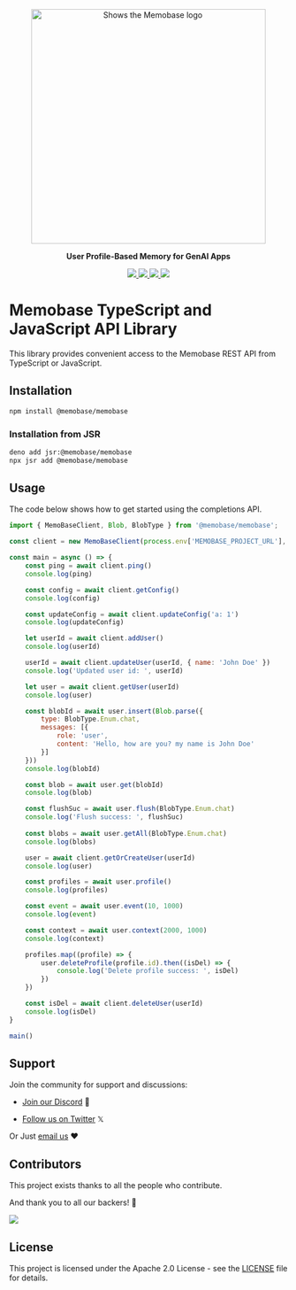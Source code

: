 <div align="center">
    <a href="https://memobase.io">
    <picture>
      <source media="(prefers-color-scheme: dark)" srcset="https://assets.memodb.io/memobase-dark.svg">
      <img alt="Shows the Memobase logo" src="https://assets.memodb.io/memobase-light.svg" width="424">
    </picture>
  </a>
  <p><strong>User Profile-Based Memory for GenAI Apps</strong></p>
  <p>
    <a href="https://www.npmjs.com/package/@memobase/memobase">
      <img src="https://img.shields.io/npm/v/@memobase/memobase.svg?logo=npm&&logoColor=fff&style=flat&colorA=2C2C2C&colorB=28CF8D">
    </a>
    <a href="https://jsr.io/@memobase/memobase">
      <img src="https://img.shields.io/jsr/v/@memobase/memobase.svg?logo=jsr&&logoColor=fff&style=flat&colorA=2C2C2C&colorB=28CF8D" />
    </a>
    <a href="https://npmcharts.com/compare/@memobase/memobase?minimal=true">
      <img src="https://img.shields.io/npm/dm/@memobase/memobase.svg?logo=typescript&&logoColor=fff&style=flat&colorA=2C2C2C&colorB=28CF8D" />
    </a>
    <a href="https://github.com/memodb-io/memobase/actions/workflows/publish.yaml">
      <img src="https://github.com/memodb-io/memobase/actions/workflows/publish.yaml/badge.svg">
    </a>
  </p>
</div>

# Memobase TypeScript and JavaScript API Library
This library provides convenient access to the Memobase REST API from TypeScript or JavaScript.


## Installation

```sh
npm install @memobase/memobase
```

### Installation from JSR

```sh
deno add jsr:@memobase/memobase
npx jsr add @memobase/memobase
```


## Usage

The code below shows how to get started using the completions API.

<!-- prettier-ignore -->
```js
import { MemoBaseClient, Blob, BlobType } from '@memobase/memobase';

const client = new MemoBaseClient(process.env['MEMOBASE_PROJECT_URL'], process.env['MEMOBASE_API_KEY'])

const main = async () => {
    const ping = await client.ping()
    console.log(ping)

    const config = await client.getConfig()
    console.log(config)

    const updateConfig = await client.updateConfig('a: 1')
    console.log(updateConfig)

    let userId = await client.addUser()
    console.log(userId)

    userId = await client.updateUser(userId, { name: 'John Doe' })
    console.log('Updated user id: ', userId)

    let user = await client.getUser(userId)
    console.log(user)

    const blobId = await user.insert(Blob.parse({
        type: BlobType.Enum.chat,
        messages: [{
            role: 'user',
            content: 'Hello, how are you? my name is John Doe'
        }]
    }))
    console.log(blobId)

    const blob = await user.get(blobId)
    console.log(blob)

    const flushSuc = await user.flush(BlobType.Enum.chat)
    console.log('Flush success: ', flushSuc)
    
    const blobs = await user.getAll(BlobType.Enum.chat)
    console.log(blobs)

    user = await client.getOrCreateUser(userId)
    console.log(user)

    const profiles = await user.profile()
    console.log(profiles)

    const event = await user.event(10, 1000)
    console.log(event)

    const context = await user.context(2000, 1000)
    console.log(context)

    profiles.map((profile) => {
        user.deleteProfile(profile.id).then((isDel) => {
            console.log('Delete profile success: ', isDel)
        })
    })

    const isDel = await client.deleteUser(userId)
    console.log(isDel)
}

main()
```

## Support

Join the community for support and discussions:

-  [Join our Discord](https://discord.gg/YdgwU4d9NB) 👻 

-  [Follow us on Twitter](https://x.com/memobase_io) 𝕏 

Or Just [email us](mailto:contact@memobase.io) ❤️


## Contributors

This project exists thanks to all the people who contribute.

And thank you to all our backers! 🙏

<a href="https://github.com/memodb-io/memobase/graphs/contributors">
  <img src="https://contrib.rocks/image?repo=memodb-io/memobase" />
</a>


## License

This project is licensed under the Apache 2.0 License - see the [LICENSE](https://github.com/memodb-io/memobase/blob/main/LICENSE) file for details.